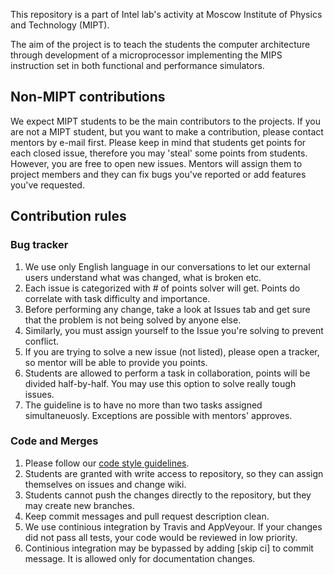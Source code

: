 This repository is a part of Intel lab's activity at Moscow Institute of Physics and Technology (MIPT).

The aim of the project is to teach the students the computer architecture through development of a microprocessor implementing the MIPS instruction set in both functional and performance simulators.

## Non-MIPT contributions

We expect MIPT students to be the main contributors to the projects. If you are not a MIPT student, but you want to make a contribution, please contact mentors by e-mail first.
Please keep in mind that students get points for each closed issue, therefore you may 'steal' some points from students.
However, you are free to open new issues. Mentors will assign them to project members and they can fix bugs you've reported or add features you've requested.

## Contribution rules

### Bug tracker
1. We use only English language in our conversations to let our external users understand what was changed, what is broken etc.
1. Each issue is categorized with # of points solver will get. Points do correlate with task difficulty and importance.
1. Before performing any change, take a look at Issues tab and get sure that the problem is not being solved by anyone else.
1. Similarly, you must assign yourself to the Issue you're solving to prevent conflict.
1. If you are trying to solve a new issue (not listed), please open a tracker, so mentor will be able to provide you points.
1. Students are allowed to perform a task in collaboration, points will be divided half-by-half. You may use this option to solve really tough issues.
1. The guideline is to have no more than two tasks assigned simultaneuosly. Exceptions are possible with mentors' approves.

### Code and Merges
1. Please follow our [code style guidelines](https://github.com/MIPT-ILab/mipt-mips/wiki/Code-guidelines).
1. Students are granted with write access to repository, so they can assign themselves on issues and change wiki.
1. Students cannot push the changes directly to the repository, but they may create new branches.
1. Keep commit messages and pull request description clean.
1. We use continious integration by Travis and AppVeyour. If your changes did not pass all tests, your code would be reviewed in low priority.
1. Continious integration may be bypassed by adding [skip ci] to commit message. It is allowed only for documentation changes.
